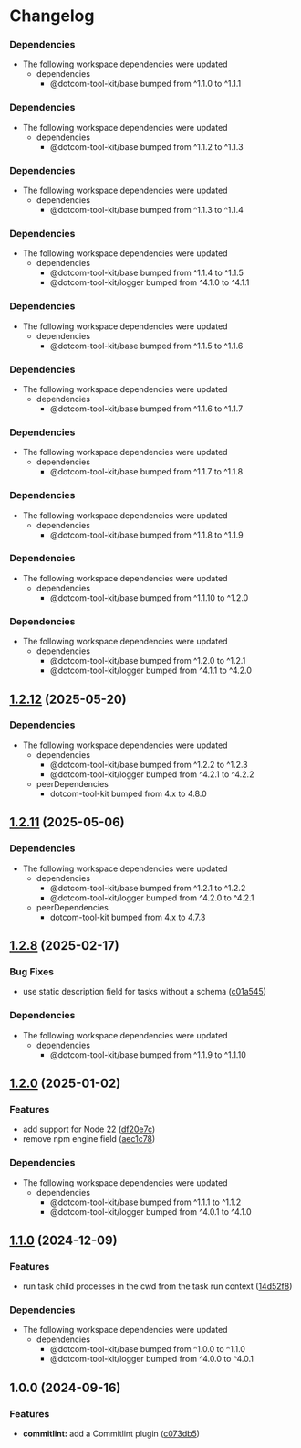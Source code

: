 # Changelog

### Dependencies

* The following workspace dependencies were updated
  * dependencies
    * @dotcom-tool-kit/base bumped from ^1.1.0 to ^1.1.1

### Dependencies

* The following workspace dependencies were updated
  * dependencies
    * @dotcom-tool-kit/base bumped from ^1.1.2 to ^1.1.3

### Dependencies

* The following workspace dependencies were updated
  * dependencies
    * @dotcom-tool-kit/base bumped from ^1.1.3 to ^1.1.4

### Dependencies

* The following workspace dependencies were updated
  * dependencies
    * @dotcom-tool-kit/base bumped from ^1.1.4 to ^1.1.5
    * @dotcom-tool-kit/logger bumped from ^4.1.0 to ^4.1.1

### Dependencies

* The following workspace dependencies were updated
  * dependencies
    * @dotcom-tool-kit/base bumped from ^1.1.5 to ^1.1.6

### Dependencies

* The following workspace dependencies were updated
  * dependencies
    * @dotcom-tool-kit/base bumped from ^1.1.6 to ^1.1.7

### Dependencies

* The following workspace dependencies were updated
  * dependencies
    * @dotcom-tool-kit/base bumped from ^1.1.7 to ^1.1.8

### Dependencies

* The following workspace dependencies were updated
  * dependencies
    * @dotcom-tool-kit/base bumped from ^1.1.8 to ^1.1.9

### Dependencies

* The following workspace dependencies were updated
  * dependencies
    * @dotcom-tool-kit/base bumped from ^1.1.10 to ^1.2.0

### Dependencies

* The following workspace dependencies were updated
  * dependencies
    * @dotcom-tool-kit/base bumped from ^1.2.0 to ^1.2.1
    * @dotcom-tool-kit/logger bumped from ^4.1.1 to ^4.2.0

## [1.2.12](https://github.com/Financial-Times/dotcom-tool-kit/compare/commitlint-v1.2.11...commitlint-v1.2.12) (2025-05-20)


### Dependencies

* The following workspace dependencies were updated
  * dependencies
    * @dotcom-tool-kit/base bumped from ^1.2.2 to ^1.2.3
    * @dotcom-tool-kit/logger bumped from ^4.2.1 to ^4.2.2
  * peerDependencies
    * dotcom-tool-kit bumped from 4.x to 4.8.0

## [1.2.11](https://github.com/Financial-Times/dotcom-tool-kit/compare/commitlint-v1.2.10...commitlint-v1.2.11) (2025-05-06)


### Dependencies

* The following workspace dependencies were updated
  * dependencies
    * @dotcom-tool-kit/base bumped from ^1.2.1 to ^1.2.2
    * @dotcom-tool-kit/logger bumped from ^4.2.0 to ^4.2.1
  * peerDependencies
    * dotcom-tool-kit bumped from 4.x to 4.7.3

## [1.2.8](https://github.com/Financial-Times/dotcom-tool-kit/compare/commitlint-v1.2.7...commitlint-v1.2.8) (2025-02-17)


### Bug Fixes

* use static description field for tasks without a schema ([c01a545](https://github.com/Financial-Times/dotcom-tool-kit/commit/c01a545528fd04231b24ac62742a6156ff6915db))


### Dependencies

* The following workspace dependencies were updated
  * dependencies
    * @dotcom-tool-kit/base bumped from ^1.1.9 to ^1.1.10

## [1.2.0](https://github.com/Financial-Times/dotcom-tool-kit/compare/commitlint-v1.1.1...commitlint-v1.2.0) (2025-01-02)


### Features

* add support for Node 22 ([df20e7c](https://github.com/Financial-Times/dotcom-tool-kit/commit/df20e7c455a16eeb3e75a2e940c93848d618a218))
* remove npm engine field ([aec1c78](https://github.com/Financial-Times/dotcom-tool-kit/commit/aec1c78aedb8f26a43b25824eb19e30101806182))


### Dependencies

* The following workspace dependencies were updated
  * dependencies
    * @dotcom-tool-kit/base bumped from ^1.1.1 to ^1.1.2
    * @dotcom-tool-kit/logger bumped from ^4.0.1 to ^4.1.0

## [1.1.0](https://github.com/Financial-Times/dotcom-tool-kit/compare/commitlint-v1.0.0...commitlint-v1.1.0) (2024-12-09)


### Features

* run task child processes in the cwd from the task run context ([14d52f8](https://github.com/Financial-Times/dotcom-tool-kit/commit/14d52f81f874a37c12bab3a6fbfddde5ff8d72e7))


### Dependencies

* The following workspace dependencies were updated
  * dependencies
    * @dotcom-tool-kit/base bumped from ^1.0.0 to ^1.1.0
    * @dotcom-tool-kit/logger bumped from ^4.0.0 to ^4.0.1

## 1.0.0 (2024-09-16)


### Features

* **commitlint:** add a Commitlint plugin ([c073db5](https://github.com/Financial-Times/dotcom-tool-kit/commit/c073db5c45b8c6f7488f07dd1eaf278d6f8b6db8))
